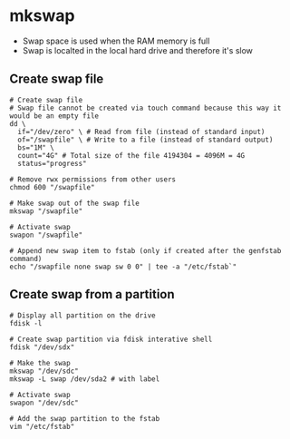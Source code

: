 # mkswap

- Swap space is used when the RAM memory is full
- Swap is localted in the local hard drive and therefore it's slow

## Create swap file

```shell
# Create swap file
# Swap file cannot be created via touch command because this way it would be an empty file
dd \
  if="/dev/zero" \ # Read from file (instead of standard input)
  of="/swapfile" \ # Write to a file (instead of standard output)
  bs="1M" \
  count="4G" # Total size of the file 4194304 = 4096M = 4G
  status="progress"

# Remove rwx permissions from other users
chmod 600 "/swapfile"

# Make swap out of the swap file
mkswap "/swapfile"

# Activate swap
swapon "/swapfile"
```

```shell
# Append new swap item to fstab (only if created after the genfstab command)
echo "/swapfile none swap sw 0 0" | tee -a "/etc/fstab`"
```

## Create swap from a partition

```shell
# Display all partition on the drive
fdisk -l

# Create swap partition via fdisk interative shell
fdisk "/dev/sdx"

# Make the swap
mkswap "/dev/sdc"
mkswap -L swap /dev/sda2 # with label

# Activate swap
swapon "/dev/sdc"
```

```shell
# Add the swap partition to the fstab
vim "/etc/fstab"
```
